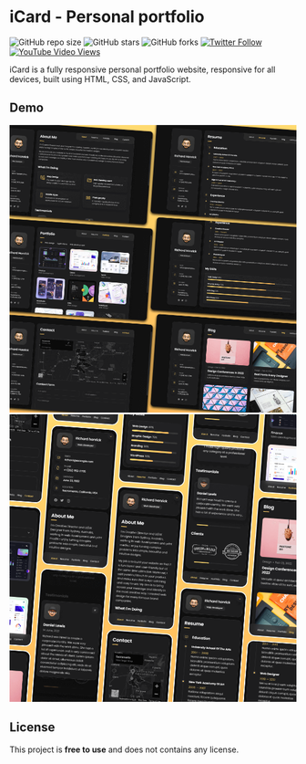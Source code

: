 # iCard - Personal portfolio

![GitHub repo size](https://img.shields.io/github/repo-size/codewithsadee/vcard-personal-portfolio)
![GitHub stars](https://img.shields.io/github/stars/codewithsadee/vcard-personal-portfolio?style=social)
![GitHub forks](https://img.shields.io/github/forks/codewithsadee/vcard-personal-portfolio?style=social)
[![Twitter Follow](https://img.shields.io/twitter/follow/codewithsadee?style=social)](https://twitter.com/intent/follow?screen_name=codewithsadee)
[![YouTube Video Views](https://img.shields.io/youtube/views/SoxmIlgf2zM?style=social)](https://youtu.be/SoxmIlgf2zM)

iCard is a fully responsive personal portfolio website, responsive for all devices, built using HTML, CSS, and JavaScript.

## Demo

![iCard Desktop Demo](./website-demo-image/desktop.png "Desktop Demo")
![iCard Mobile Demo](./website-demo-image/mobile.png "Mobile Demo")

## License

This project is **free to use** and does not contains any license.
